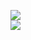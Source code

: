 [![](https://img.shields.io/badge/Made%20With-Github%20Spray-lightgrey.svg?style=for-the-badge&logo=github)](https://github.com/Annihil/github-spray#28446)  
[![](https://i.imgur.com/2DrTn0Z.gif)](https://github.com/Annihil/github-spray)